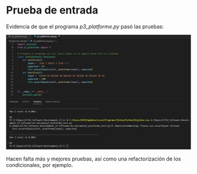 # Prueba de entrada

Evidencia de que el programa *p3_platforme.py* pasó las pruebas:

![](2023-09-05-00-15-03.png)

Hacen falta más y mejores pruebas, así como una refactorización de los condicionales, por ejemplo.